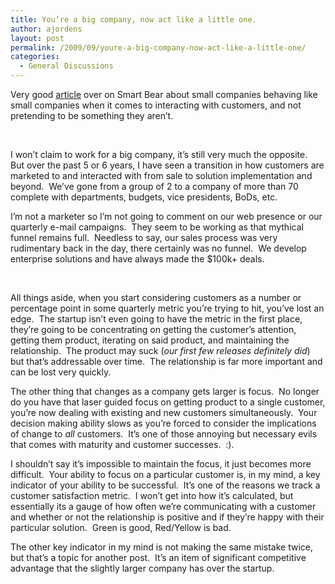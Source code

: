 ```yaml
---
title: You’re a big company, now act like a little one.
author: ajordens
layout: post
permalink: /2009/09/youre-a-big-company-now-act-like-a-little-one/
categories:
  - General Discussions
---
```

Very good [article][1] over on Smart Bear about small companies behaving like small companies when it comes to interacting with customers, and not pretending to be something they aren’t.

&#160;

I won’t claim to work for a big company, it’s still very much the opposite.&#160; But over the past 5 or 6 years, I have seen a transition in how customers are marketed to and interacted with from sale to solution implementation and beyond.&#160; We’ve gone from a group of 2 to a company of more than 70 complete with departments, budgets, vice presidents, BoDs, etc.&#160; 

I’m not a marketer so I’m not going to comment on our web presence or our quarterly e-mail campaigns.&#160; They seem to be working as that mythical funnel remains full.&#160; Needless to say, our sales process was very rudimentary back in the day, there certainly was no funnel.&#160; We develop enterprise solutions and have always made the $100k+ deals.

&#160;

All things aside, when you start considering customers as a number or percentage point in some quarterly metric you’re trying to hit, you’ve lost an edge.&#160; The startup isn’t even going to have the metric in the first place, they’re going to be concentrating on getting the customer’s attention, getting them product, iterating on said product, and maintaining the relationship.&#160; The product may suck (*our first few releases definitely did*) but that’s addressable over time.&#160; The relationship is far more important and can be lost very quickly.&#160; 

The other thing that changes as a company gets larger is focus.&#160; No longer do you have that laser guided focus on getting product to a single customer, you’re now dealing with existing and new customers simultaneously.&#160; Your decision making ability slows as you’re forced to consider the implications of change to *all* customers.&#160; It’s one of those annoying but necessary evils that comes with maturity and customer successes.&#160; :).&#160; 

I shouldn’t say it’s impossible to maintain the focus, it just becomes more difficult.&#160; Your ability to focus on a particular customer is, in my mind, a key indicator of your ability to be successful.&#160; It’s one of the reasons we track a customer satisfaction metric.&#160; I won’t get into how it’s calculated, but essentially its a gauge of how often we’re communicating with a customer and whether or not the relationship is positive and if they’re happy with their particular solution.&#160; Green is good, Red/Yellow is bad.

The other key indicator in my mind is not making the same mistake twice, but that’s a topic for another post.&#160; It’s an item of significant competitive advantage that the slightly larger company has over the startup.

 [1]: http://blog.asmartbear.com/blog/youre-a-little-company-now-act-like-one.html
